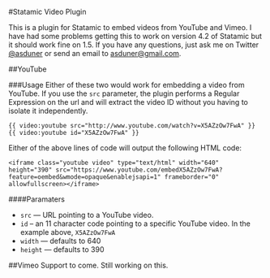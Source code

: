 #Statamic Video Plugin

This is a plugin for Statamic to embed videos from YouTube and Vimeo. I have had some problems getting this to work on version 4.2 of Statamic but it should work fine on 1.5. If you have any questions, just ask me on Twitter [@asduner][twitter] or send an email to <asduner@gmail.com>.

##YouTube

###Usage
Either of these two would work for embedding a video from YouTube. If you use the `src` parameter, the plugin performs a Regular Expression on the url and will extract the video ID without you having to isolate it independently.

	{{ video:youtube src="http://www.youtube.com/watch?v=X5AZzOw7FwA" }}
	{{ video:youtube id="X5AZzOw7FwA" }}
	
Either of the above lines of code will output the following HTML code:
	
	<iframe class="youtube video" type="text/html" width="640" height="390" src="https://www.youtube.com/embedX5AZzOw7FwA?feature=oembed&wmode=opaque&enablejsapi=1" frameborder="0" allowfullscreen></iframe>


####Paramaters
* `src` — URL pointing to a YouTube video. 
* `id` – an 11 character code pointing to a specific YouTube video. In the example above, `X5AZzOw7FwA`
* `width` — defaults to 640
* `height` — defaults to 390

##Vimeo
Support to come. Still working on this.

[twitter]:https://twitter.com/asduner
